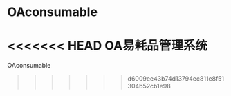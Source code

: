 # OAconsumable
<<<<<<< HEAD
OA易耗品管理系统    
=======
OAconsumable
>>>>>>> d6009ee43b74d13794ec811e8f51304b52cb1e98
